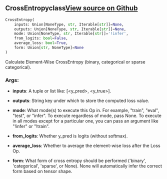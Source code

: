 ## CrossEntropy<span class="tag">class</span><a class="sourcelink" href=https://github.com/fastestimator/fastestimator/blob/r1.1/fastestimator/op/tensorop/loss/cross_entropy.py/#L30-L72>View source on Github</a>
```python
CrossEntropy(
	inputs: Union[NoneType, str, Iterable[str]]=None,
	outputs: Union[NoneType, str, Iterable[str]]=None,
	mode: Union[NoneType, str, Iterable[str]]='!infer',
	from_logits: bool=False,
	average_loss: bool=True,
	form: Union[str, NoneType]=None
)
```
Calculate Element-Wise CrossEntropy (binary, categorical or sparse categorical).


<h3>Args:</h3>


* **inputs**: A tuple or list like: [<y_pred>, <y_true>].

* **outputs**: String key under which to store the computed loss value.

* **mode**: What mode(s) to execute this Op in. For example, "train", "eval", "test", or "infer". To execute regardless of mode, pass None. To execute in all modes except for a particular one, you can pass an argument like "!infer" or "!train".

* **from_logits**: Whether y_pred is logits (without softmax).

* **average_loss**: Whether to average the element-wise loss after the Loss Op.

* **form**: What form of cross entropy should be performed ('binary', 'categorical', 'sparse', or None). None will automatically infer the correct form based on tensor shape.

